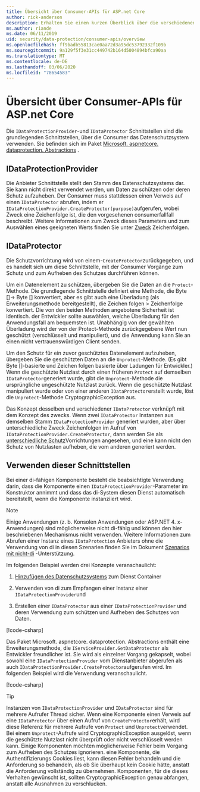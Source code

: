 ```yaml
---
title: Übersicht über Consumer-APIs für ASP.net Core
author: rick-anderson
description: Erhalten Sie einen kurzen Überblick über die verschiedenen Consumer-APIs, die in der ASP.net Core Datenschutz Bibliothek verfügbar sind.
ms.author: riande
ms.date: 06/11/2019
uid: security/data-protection/consumer-apis/overview
ms.openlocfilehash: ff9badb55813cae0aa72d3a95dc53792332f109b
ms.sourcegitcommit: 9a129f5f3e31cc449742b164d5004894bfca90aa
ms.translationtype: MT
ms.contentlocale: de-DE
ms.lasthandoff: 03/06/2020
ms.locfileid: "78654583"
---
```

# <a name="consumer-apis-overview-for-aspnet-core"></a>Übersicht über Consumer-APIs für ASP.net Core

Die `IDataProtectionProvider`-und `IDataProtector` Schnittstellen sind die grundlegenden Schnittstellen, über die Consumer das Datenschutzsystem verwenden. Sie befinden sich im Paket [Microsoft. aspnetcore. dataprotection. Abstractions](https://www.nuget.org/packages/Microsoft.AspNetCore.DataProtection.Abstractions/) .

## <a name="idataprotectionprovider"></a>IDataProtectionProvider

Die Anbieter Schnittstelle stellt den Stamm des Datenschutzsystems dar. Sie kann nicht direkt verwendet werden, um Daten zu schützen oder deren Schutz aufzuheben. Der Consumer muss stattdessen einen Verweis auf einen `IDataProtector` abrufen, indem er `IDataProtectionProvider.CreateProtector(purpose)`aufgerufen, wobei Zweck eine Zeichenfolge ist, die den vorgesehenen consumerfallfall beschreibt. Weitere Informationen zum Zweck dieses Parameters und zum Auswählen eines geeigneten Werts finden Sie unter [Zweck](xref:security/data-protection/consumer-apis/purpose-strings) Zeichenfolgen.

## <a name="idataprotector"></a>IDataProtector

Die Schutzvorrichtung wird von einem-`CreateProtector`zurückgegeben, und es handelt sich um diese Schnittstelle, mit der Consumer Vorgänge zum Schutz und zum Aufheben des Schutzes durchführen können.

Um ein Datenelement zu schützen, übergeben Sie die Daten an die `Protect`-Methode. Die grundlegende Schnittstelle definiert eine Methode, die Byte []-> Byte [] konvertiert, aber es gibt auch eine Überladung (als Erweiterungsmethode bereitgestellt), die Zeichen folgen > Zeichenfolge konvertiert. Die von den beiden Methoden angebotene Sicherheit ist identisch. der Entwickler sollte auswählen, welche Überladung für den Anwendungsfall am bequemsten ist. Unabhängig von der gewählten Überladung wird der von der Protect-Methode zurückgegebene Wert nun geschützt (verschlüsselt und manipuliert), und die Anwendung kann Sie an einen nicht vertrauenswürdigen Client senden.

Um den Schutz für ein zuvor geschütztes Datenelement aufzuheben, übergeben Sie die geschützten Daten an die `Unprotect`-Methode. (Es gibt Byte []-basierte und Zeichen folgen basierte über Ladungen für Entwickler.) Wenn die geschützte Nutzlast durch einen früheren `Protect` auf demselben `IDataProtector`generiert wurde, gibt die `Unprotect`-Methode die ursprüngliche ungeschützte Nutzlast zurück. Wenn die geschützte Nutzlast manipuliert wurde oder von einer anderen `IDataProtector`erstellt wurde, löst die `Unprotect`-Methode CryptographicException aus.

Das Konzept desselben und verschiedener `IDataProtector` verknüpft mit dem Konzept des zwecks. Wenn zwei `IDataProtector` Instanzen aus demselben Stamm `IDataProtectionProvider` generiert wurden, aber über unterschiedliche Zweck Zeichenfolgen im Aufruf von `IDataProtectionProvider.CreateProtector`, dann werden Sie als [unterschiedliche Schutz](xref:security/data-protection/consumer-apis/purpose-strings)Vorrichtungen angesehen, und eine kann nicht den Schutz von Nutzlasten aufheben, die vom anderen generiert werden.

## <a name="consuming-these-interfaces"></a>Verwenden dieser Schnittstellen

Bei einer di-fähigen Komponente besteht die beabsichtigte Verwendung darin, dass die Komponente einen `IDataProtectionProvider`-Parameter im Konstruktor annimmt und dass das di-System diesen Dienst automatisch bereitstellt, wenn die Komponente instanziiert wird.

> [!NOTE]
> Einige Anwendungen (z. b. Konsolen Anwendungen oder ASP.NET 4. x-Anwendungen) sind möglicherweise nicht di-fähig und können den hier beschriebenen Mechanismus nicht verwenden. Weitere Informationen zum Abrufen einer Instanz eines `IDataProtection` Anbieters ohne die Verwendung von di in diesen Szenarien finden Sie im Dokument [Szenarios mit nicht-di](xref:security/data-protection/configuration/non-di-scenarios) -Unterstützung.

Im folgenden Beispiel werden drei Konzepte veranschaulicht:

1. [Hinzufügen des Datenschutzsystems](xref:security/data-protection/configuration/overview) zum Dienst Container

2. Verwenden von di zum Empfangen einer Instanz einer `IDataProtectionProvider`und

3. Erstellen einer `IDataProtector` aus einer `IDataProtectionProvider` und deren Verwendung zum schützen und Aufheben des Schutzes von Daten.

[!code-csharp[](../using-data-protection/samples/protectunprotect.cs?highlight=26,34,35,36,37,38,39,40)]

Das Paket Microsoft. aspnetcore. dataprotection. Abstractions enthält eine Erweiterungsmethode, die `IServiceProvider.GetDataProtector` als Entwickler freundlicher ist. Sie wird als einzelner Vorgang gekapselt, wobei sowohl eine `IDataProtectionProvider` vom Dienstanbieter abgerufen als auch `IDataProtectionProvider.CreateProtector`aufgerufen wird. Im folgenden Beispiel wird die Verwendung veranschaulicht.

[!code-csharp[](./overview/samples/getdataprotector.cs?highlight=15)]

>[!TIP]
> Instanzen von `IDataProtectionProvider` und `IDataProtector` sind für mehrere Aufrufer Thread sicher. Wenn eine Komponente einen Verweis auf eine `IDataProtector` über einen Aufruf von `CreateProtector`erhält, wird diese Referenz für mehrere Aufrufe von `Protect` und `Unprotect`verwendet. Bei einem `Unprotect`-Aufrufe wird CryptographicException ausgelöst, wenn die geschützte Nutzlast nicht überprüft oder nicht verschlüsselt werden kann. Einige Komponenten möchten möglicherweise Fehler beim Vorgang zum Aufheben des Schutzes ignorieren. eine Komponente, die Authentifizierungs Cookies liest, kann diesen Fehler behandeln und die Anforderung so behandeln, als ob Sie überhaupt kein Cookie hätte, anstatt die Anforderung vollständig zu übernehmen. Komponenten, für die dieses Verhalten gewünscht ist, sollten CryptographicException genau abfangen, anstatt alle Ausnahmen zu verschlucken.
